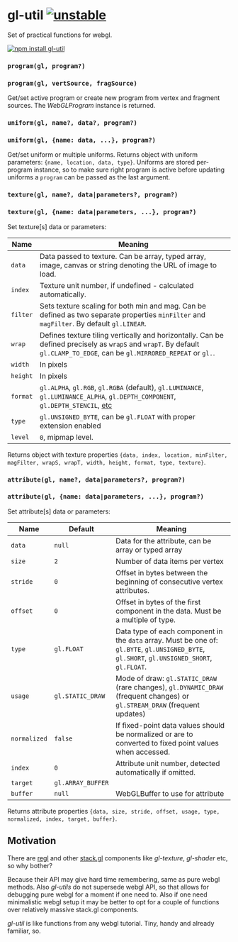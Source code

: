 # gl-util [![unstable](http://badges.github.io/stability-badges/dist/unstable.svg)](http://github.com/badges/stability-badges)

Set of practical functions for webgl.

[![npm install gl-util](https://nodei.co/npm/gl-util.png?mini=true)](https://npmjs.org/package/gl-util/)


### `program(gl, program?)`
### `program(gl, vertSource, fragSource)`

Get/set active program or create new program from vertex and fragment sources. The _WebGLProgram_ instance is returned.

### `uniform(gl, name?, data?, program?)`
### `uniform(gl, {name: data, ...}, program?)`

Get/set uniform or multiple uniforms. Returns object with uniform parameters: `{name, location, data, type}`. Uniforms are stored per-program instance, so to make sure right program is active before updating uniforms a `program` can be passed as the last argument.

### `texture(gl, name?, data|parameters?, program?)`
### `texture(gl, {name: data|parameters, ...}, program?)`

Set texture[s] data or parameters:

| Name | Meaning |
|---|---|
| `data` | Data passed to texture. Can be array, typed array, image, canvas or string denoting the URL of image to load. |
| `index` | Texture unit number, if undefined - calculated automatically. |
| `filter` | Sets texture scaling for both min and mag. Can be defined as two separate properties `minFilter` and `magFilter`. By default `gl.LINEAR`. |
| `wrap` | Defines texture tiling vertically and horizontally. Can be defined precisely as `wrapS` and `wrapT`. By default `gl.CLAMP_TO_EDGE`, can be `gl.MIRRORED_REPEAT` or `gl.`. |
| `width` | In pixels |
| `height` | In pixels |
| `format` | `gl.ALPHA`, `gl.RGB`, `gl.RGBA` (default), `gl.LUMINANCE`, `gl.LUMINANCE_ALPHA`, `gl.DEPTH_COMPONENT`, `gl.DEPTH_STENCIL`, [etc](https://developer.mozilla.org/en-US/docs/Web/API/WebGLRenderingContext/texImage2D) |
| `type` | `gl.UNSIGNED_BYTE`, can be `gl.FLOAT` with proper extension enabled |
| `level` | `0`, mipmap level. |

Returns object with texture properties `{data, index, location, minFilter, magFilter, wrapS, wrapT, width, height, format, type, texture}`.

### `attribute(gl, name?, data|parameters?, program?)`
### `attribute(gl, {name: data|parameters, ...}, program?)`

Set attribute[s] data or parameters:

| Name | Default | Meaning |
|---|---|---|
| `data` | `null` | Data for the attribute, can be array or typed array |
| `size` | `2` | Number of data items per vertex |
| `stride` | `0` | Offset in bytes between the beginning of consecutive vertex attributes. |
| `offset` | `0` | Offset in bytes of the first component in the data. Must be a multiple of type. |
| `type` | `gl.FLOAT` | Data type of each component in the `data` array. Must be one of: `gl.BYTE`, `gl.UNSIGNED_BYTE`, `gl.SHORT`, `gl.UNSIGNED_SHORT`, `gl.FLOAT`. |
| `usage` | `gl.STATIC_DRAW` | Mode of draw: `gl.STATIC_DRAW` (rare changes), `gl.DYNAMIC_DRAW` (frequent changes) or `gl.STREAM_DRAW` (frequent updates) |
| `normalized` | `false` | If fixed-point data values should be normalized or are to converted to fixed point values when accessed. |
| `index` | `0` | Attribute unit number, detected automatically if omitted. |
| `target` | `gl.ARRAY_BUFFER` | |
| `buffer` | `null` | WebGLBuffer to use for attribute |

Returns attribute properties `{data, size, stride, offset, usage, type, normalized, index, target, buffer}`.

## Motivation

There are [regl](https://github.com/regl-project/regl) and other [stack.gl](https://github.com/stackgl/) components like _gl-texture_, _gl-shader_ etc, so why bother?

Because their API may give hard time remembering, same as pure webgl methods. Also _gl-utils_ do not supersede webgl API, so that allows for debugging pure webgl for a moment if one need to. Also if one need minimalistic webgl setup it may be better to opt for a couple of functions over relatively massive stack.gl components.

_gl-util_ is like functions from any webgl tutorial. Tiny, handy and already familiar, so.
